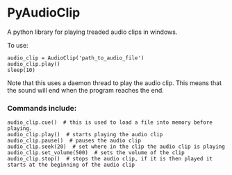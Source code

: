 # PyAudioClip
A python library for playing treaded audio clips in windows.

To use:
```
audio_clip = AudioClip('path_to_audio_file')
audio_clip.play()
sleep(10)
```
Note that this uses a daemon thread to play the audio clip. This means that the sound will end when the program reaches the end.

### Commands include:
```
audio_clip.cue()  # this is used to load a file into memory before playing.
audio_clip.play()  # starts playing the audio clip
audio_clip.pause()  # pauses the audio clip
audio_clip.seek(20)  # set where in the clip the audio clip is playing
audio_clip.set_volume(500)  # sets the volume of the clip
audio_clip.stop()  # stops the audio clip, if it is then played it starts at the beginning of the audio clip
```
